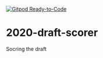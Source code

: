 [![Gitpod Ready-to-Code](https://img.shields.io/badge/Gitpod-Ready--to--Code-blue?logo=gitpod)](https://gitpod.io/#https://github.com/zo0o0ot/2020-draft-scorer) 

# 2020-draft-scorer
Socring the draft
